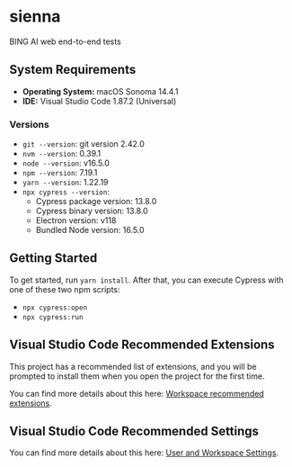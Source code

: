 # sienna

BING AI web end-to-end tests

## System Requirements

- **Operating System:** macOS Sonoma 14.4.1
- **IDE:** Visual Studio Code 1.87.2 (Universal)

### Versions

- `git --version`: git version 2.42.0
- `nvm --version`: 0.39.1
- `node --version`: v16.5.0
- `npm --version`: 7.19.1
- `yarn --version`: 1.22.19
- `npx cypress --version`:
  - Cypress package version: 13.8.0
  - Cypress binary version: 13.8.0
  - Electron version: v118
  - Bundled Node version: 16.5.0

## Getting Started

To get started, run `yarn install`. After that, you can execute Cypress with one of these two npm scripts:

- `npx cypress:open`
- `npx cypress:run`

## Visual Studio Code Recommended Extensions

This project has a recommended list of extensions, and you will be prompted to install them when you open the project for the first time.

You can find more details about this here: [Workspace recommended extensions](https://code.visualstudio.com/docs/editor/extension-marketplace#_workspace-recommended-extensions).

## Visual Studio Code Recommended Settings

You can find more details about this here: [User and Workspace Settings](https://code.visualstudio.com/docs/getstarted/settings).

